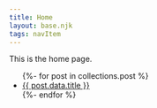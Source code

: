 ```yaml
---
title: Home
layout: base.njk
tags: navItem
---
```


This is the home page. 
<ul>
  {%- for post in collections.post %}
  <li>
  <a href="{{ post.url }}">
  {{ post.data.title }}
  </a>
  </li>
  {%- endfor %}
</ul>